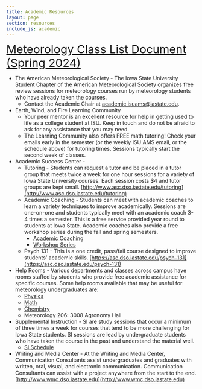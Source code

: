 ```yaml
---
title: Academic Resources
layout: page
section: resources
include_js: academic
---
```


<a href="https://docs.google.com/spreadsheets/d/1z4ZTsxg5SJ-M8NLG6_92pnKjby37usHaZ_QapLZNOJI/edit?usp=sharing" style="font-size: 30px;">Meteorology Class List Document (Spring 2024)</a>


- The American Meteorological Society - The Iowa State University Student Chapter of the American Meteorological Society organizes free review sessions for meteorology courses run by meteorology students who have already taken the courses.
   - Contact the Academic Chair at [academic.isuams@iastate.edu](mailto:academic.isuams@iastate.edu).
- Earth, Wind, and Fire Learning Community
   - Your peer mentor is an excellent resource for help in getting used to life as a college student at ISU. Keep in touch and do not be afraid to ask for any assistance that you may need.
   - The Learning Community also offers FREE math tutoring! Check your emails early in the semester (or the weekly ISU AMS email, or the schedule above) for tutoring times. Sessions typically start the second week of classes.
- Academic Success Center - 
   - Tutoring - Students can request a tutor and be placed in a tutor group that meets twice a week for one hour sessions for a variety of Iowa State University courses.  Each session costs $4 and tutor groups are kept small. [http://www.asc.dso.iastate.edu/tutoring](http://www.asc.dso.iastate.edu/tutoring)
   - Academic Coaching - Students can meet with academic coaches to learn a variety techniques to improve academically.  Sessions are one-on-one and students typically meet with an academic coach 3-4 times a semester.  This is a free service provided year round to students at Iowa State.  Academic coaches also provide a free workshop series during the fall and spring semesters.
      - [Academic Coaching](http://www.asc.dso.iastate.edu/coaching)
      - [Workshop Series](http://www.asc.dso.iastate.edu/coaching/workshop)
   - Psych 131 - This is a one credit, pass/fail course designed to improve students’ academic skills. [https://asc.dso.iastate.edu/psych-131](https://asc.dso.iastate.edu/psych-131)   
- Help Rooms - Various departments and classes across campus have rooms staffed by students who provide free academic assistance for specific courses.  Some help rooms available that may be useful for meteorology undergraduates are:
   - [Physics](https://www.physastro.iastate.edu/learning-support-physics)
   - [Math](https://docs.google.com/spreadsheets/d/1Dhv8N_f48Z2xVDoIAzmNUKg_pUIVUOgtJ5sEmFL1dGs/pubhtml#)
   - [Chemistry](http://www.chem.iastate.edu/chemistry-help-room)
   - Meteorology 206: 3008 Agronomy Hall
- Supplemental Instruction - SI are study sessions that occur a minimum of three times a week for courses that tend to be more challenging for Iowa State students.  SI sessions are lead by undergraduate students who have taken the course in the past and understand the material well.
   - [SI Schedule](https://apps-dso.sws.iastate.edu/si/)
- Writing and Media Center - At the Writing and Media Center, Communication Consultants assist undergraduates and graduates with written, oral, visual, and electronic communication.  Communication Consultants can assist with a project anywhere from the start to the end. [http://www.wmc.dso.iastate.edu](http://www.wmc.dso.iastate.edu)

<div class='fake' style='display:none;'>Test</div>
